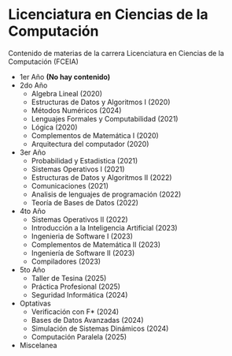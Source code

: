 # Licenciatura en Ciencias de la Computación
Contenido de materias de la carrera Licenciatura en Ciencias de la Computación (FCEIA)

- 1er Año __(No hay contenido)__
- 2do Año
  - Algebra Lineal (2020)
  - Estructuras de Datos y Algoritmos I (2020)
  - Métodos Numéricos (2024)
  - Lenguajes Formales y Computabilidad (2021)
  - Lógica (2020)
  - Complementos de Matemática I (2020)
  - Arquitectura del computador (2020)
- 3er Año
  - Probabilidad y Estadistica (2021)
  - Sistemas Operativos I (2021)
  - Estructuras de Datos y Algoritmos II (2022)
  - Comunicaciones (2021)
  - Analisis de lenguajes de programación (2022)
  - Teoría de Bases de Datos (2022)
- 4to Año
  - Sistemas Operativos II (2022) 
  - Introducción a la Inteligencia Artificial (2023)
  - Ingenieria de Software I (2023)
  - Complementos de Matemática II (2023)
  - Ingeniería de Software II (2023)
  - Compiladores (2023)
- 5to Año
  - Taller de Tesina (2025)
  - Práctica Profesional (2025)
  - Seguridad Informática (2024)
- Optativas
  - Verificación con F* (2024)
  - Bases de Datos Avanzadas (2024)
  - Simulación de Sistemas Dinámicos (2024)
  - Computación Paralela (2025)
- Miscelanea
